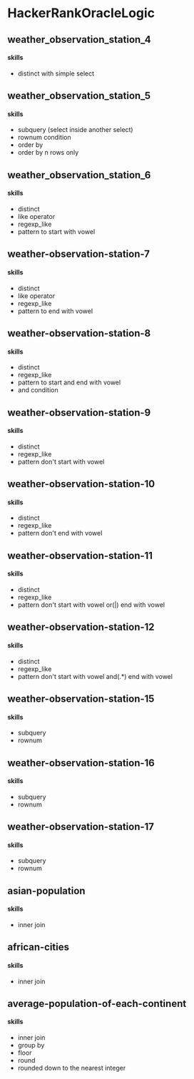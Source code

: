 # HackerRankOracleLogic

## weather_observation_station_4
#### skills
- distinct with simple select

## weather_observation_station_5
#### skills
- subquery (select inside another select)
- rownum condition
- order by
- order by n rows only

## weather_observation_station_6
#### skills
- distinct
- like operator
- regexp_like
- pattern to start with vowel

## weather-observation-station-7
#### skills
- distinct
- like operator
- regexp_like
- pattern to end with vowel

## weather-observation-station-8
#### skills
- distinct
- regexp_like
- pattern to start and end with vowel
- and  condition

## weather-observation-station-9
#### skills
- distinct
- regexp_like
- pattern don't start with vowel

## weather-observation-station-10
#### skills
- distinct
- regexp_like
- pattern don't end with vowel

## weather-observation-station-11
#### skills
- distinct
- regexp_like
- pattern don't start with vowel or(|) end with vowel

## weather-observation-station-12
#### skills
- distinct
- regexp_like
- pattern don't start with vowel and(.*) end with vowel

## weather-observation-station-15
#### skills
- subquery
- rownum

## weather-observation-station-16
#### skills
- subquery
- rownum

## weather-observation-station-17
#### skills
- subquery
- rownum

## asian-population
#### skills
- inner join

## african-cities
#### skills
- inner join

## average-population-of-each-continent
#### skills
- inner join
- group by
- floor
- round
- rounded down to the nearest integer
